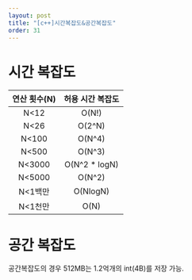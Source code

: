 ```yaml
---
layout: post
title: "[c++]시간복잡도&공간복잡도"
order: 31
---
```


# 시간 복잡도

|연산 횟수(N)|허용 시간 복잡도|
|:---:|:---:|
|N<12|O(N!)|
|N<26|O(2^N)|
|N<100|O(N^4)|
|N<500|O(N^3)|
|N<3000|O(N^2 * logN)|
|N<5000|O(N^2)|
|N<1백만|O(NlogN)|
|N<1천만|O(N)|

# 공간 복잡도

공간복잡도의 경우 512MB는 1.2억개의 int(4B)를 저장 가능.
